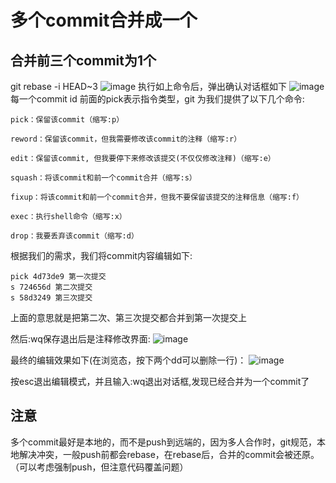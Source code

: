 # 多个commit合并成一个
## 合并前三个commit为1个
git rebase -i HEAD~3
![image](https://img-blog.csdnimg.cn/20201002203020749.png "")
执行如上命令后，弹出确认对话框如下
![image](https://img-blog.csdnimg.cn/20201002203247925.png "")
每一个commit id 前面的pick表示指令类型，git 为我们提供了以下几个命令:
```
pick：保留该commit（缩写:p）

reword：保留该commit，但我需要修改该commit的注释（缩写:r）

edit：保留该commit, 但我要停下来修改该提交(不仅仅修改注释)（缩写:e）

squash：将该commit和前一个commit合并（缩写:s）

fixup：将该commit和前一个commit合并，但我不要保留该提交的注释信息（缩写:f）

exec：执行shell命令（缩写:x）

drop：我要丢弃该commit（缩写:d）
```
根据我们的需求，我们将commit内容编辑如下:
```
pick 4d73de9 第一次提交
s 724656d 第二次提交
s 58d3249 第三次提交
```
上面的意思就是把第二次、第三次提交都合并到第一次提交上

然后:wq保存退出后是注释修改界面:
![image](https://img-blog.csdnimg.cn/20201002203615531.png "")

最终的编辑效果如下(在浏览态，按下两个dd可以删除一行)：
![image](https://img-blog.csdnimg.cn/20201002203838785.png "")

按esc退出编辑模式，并且输入:wq退出对话框,发现已经合并为一个commit了

## 注意
多个commit最好是本地的，而不是push到远端的，因为多人合作时，git规范，本地解决冲突，一般push前都会rebase，在rebase后，合并的commit会被还原。（可以考虑强制push，但注意代码覆盖问题）
